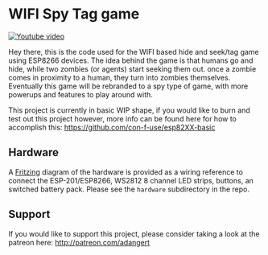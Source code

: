 # WIFI Spy Tag game
[![Youtube video](http://img.youtube.com/vi/TjCUs_oYcsY/0.jpg)](http://www.youtube.com/watch?v=TjCUs_oYcsY "Video Title")

Hey there, this is the code used for the WIFI based hide and seek/tag game using ESP8266 devices.
The idea behind the game is that humans go and hide, while two zombies (or agents) start seeking them out.
once a zombie comes in proximity to a human, they turn into zombies themselves. Eventually this game will
be rebranded to a spy type of game, with more powerups and features to play around with.

This project is currently in basic WIP shape, if you would like to burn and test out this project however,
more info can be found here for how to accomplish this: https://github.com/con-f-use/esp82XX-basic

## Hardware

A [Fritzing](http://fritzing.org) diagram of the hardware is provided as a wiring reference to connect the ESP-201/ESP8266, WS2812 8 channel LED strips, buttons, an switched battery pack. Please see the `hardware` subdirectory in the repo.

## Support
 If you would like to support this project, please consider taking a look at the patreon here: http://patreon.com/adangert
